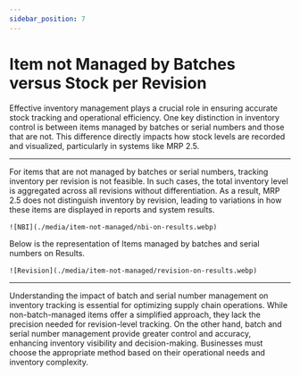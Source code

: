 ```yaml
---
sidebar_position: 7
---
```


# Item not Managed by Batches versus Stock per Revision

Effective inventory management plays a crucial role in ensuring accurate stock tracking and operational efficiency. One key distinction in inventory control is between items managed by batches or serial numbers and those that are not. This difference directly impacts how stock levels are recorded and visualized, particularly in systems like MRP 2.5.

---

For items that are not managed by batches or serial numbers, tracking inventory per revision is not feasible. In such cases, the total inventory level is aggregated across all revisions without differentiation. As a result, MRP 2.5 does not distinguish inventory by revision, leading to variations in how these items are displayed in reports and system results.

    ![NBI](./media/item-not-managed/nbi-on-results.webp)

Below is the representation of Items managed by batches and serial numbers on Results.

    ![Revision](./media/item-not-managed/revision-on-results.webp)

---
Understanding the impact of batch and serial number management on inventory tracking is essential for optimizing supply chain operations. While non-batch-managed items offer a simplified approach, they lack the precision needed for revision-level tracking. On the other hand, batch and serial number management provide greater control and accuracy, enhancing inventory visibility and decision-making. Businesses must choose the appropriate method based on their operational needs and inventory complexity.
